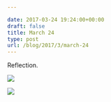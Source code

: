 ```yaml
---

date: 2017-03-24 19:24:00+00:00
draft: false
title: March 24
type: post
url: /blog/2017/3/march-24
---
```


Reflection.


  
![](/images/2017-03-24-20173march-24/image-asset.jpeg)

  


  
![](/images/2017-03-24-20173march-24/image-asset.jpeg)

